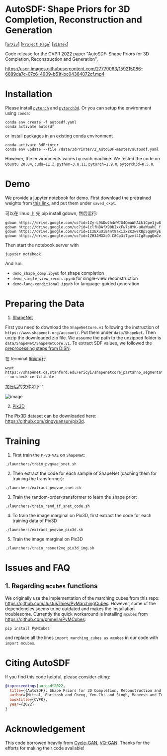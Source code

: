 # AutoSDF: Shape Priors for 3D Completion, Reconstruction and Generation
[[`arXiv`](https://arxiv.org/abs/2203.09516)]
[[`Project Page`](https://yccyenchicheng.github.io/AutoSDF/)]
[[`BibTex`](#citation)]

Code release for the CVPR 2022 paper "AutoSDF: Shape Priors for 3D Completion, Reconstruction and Generation".

https://user-images.githubusercontent.com/27779063/159215086-6889da7c-07c6-4909-b51f-bc04364072cf.mp4

# Installation
Please install [`pytorch`](https://pytorch.org/) and [`pytorch3d`](https://github.com/facebookresearch/pytorch3d). Or you can setup the environment using `conda`:

```
conda env create -f autosdf.yaml
conda activate autosdf
```
or
install packages in an existing conda environment
```
conda activate 3dPrinter
conda env update --file /data/3dPrinter/2_AutoSDF-master/autosdf.yaml
```


However, the environments varies by each machine. We tested the code on `Ubuntu 20.04`, `cuda=11.3`, `python=3.8.11`, `pytorch=1.9.0`, `pytorch3d=0.5.0`.

# Demo
We provide a jupyter notebook for demo. First download the pretrained weights from [this link](https://drive.google.com/drive/folders/1n8W_8CfQ7uZDYNrv487sd0oyhRoNLfGo?usp=sharing), and put them under `saved_ckpt`. 

可以在 linux 上 先 pip install gdown, 然后运行:
```
gdown https://drive.google.com/uc?id=1Zy-L9ADw2h4nWJG4QmaWhALk1Cpe1jw8
gdown https://drive.google.com/uc?id=1clfH8AfX90bIxxFw7sHYK-u0aWuahE_f
gdown https://drive.google.com/uc?id=1IzEXuUiE4nt8axizxZK2w7XBp5qq0RyE
gdown https://drive.google.com/uc?id=1ZH3JMGXcO-C8Gp3iTgzmt4Ig8bpgQmCv
```

Then start the notebook server with
```
jupyter notebook
```
And run:
- `demo_shape_comp.ipynb` for shape completion
- `demo_single_view_recon.ipynb` for single-view reconstruction
- `demo-lang-conditional.ipynb` for language-guided generation

# Preparing the Data
1. [ShapeNet](https://www.shapenet.org)

First you need to download the `ShapeNetCore.v1` following the instruction of `https://www.shapenet.org/account/`. Put them under `data/ShapeNet`. Then unzip the downloaded zip file. We assume the path to the unzipped folder is `data/ShapeNet/ShapeNetCore.v1`. To extract SDF values, we followed the [preprocessing steps from DISN](https://github.com/laughtervv/DISN/blob/master/preprocessing/create_point_sdf_grid.py).

在 terminal 里面运行

```
wget https://shapenet.cs.stanford.edu/ericyi/shapenetcore_partanno_segmentation_benchmark_v0.zip --no-check-certificate
```

加压后的文件如下：

![image](https://github.com/qingpowuwu/AutoSDF/assets/140480316/f41ea629-2c6e-4b3d-bea2-bcb0acdb8c43)


2. [Pix3D](https://github.com/xingyuansun/pix3d)

The Pix3D dataset can be downloaded here: https://github.com/xingyuansun/pix3d.

# Training
1. First train the `P-VQ-VAE` on `ShapeNet`:
```
./launchers/train_pvqvae_snet.sh
```

2. Then extract the code for each sample of ShapeNet (caching them for training the transformer):
```
./launchers/extract_pvqvae_snet.sh
```

3. Train the random-order-transformer to learn the shape prior:
```
./launchers/train_rand_tf_snet_code.sh
```

4. To train the image marginal on Pix3D, first extract the code for each training data of Pix3D
```
./launchers/extract_pvqvae_pix3d.sh
```

5. Train the image marginal on Pix3D
```
./launchers/train_resnet2vq_pix3d_img.sh
```

# Issues and FAQ

## 1. Regarding `mcubes` functions
We originally use the implementation of the marching cubes from this repo: https://github.com/JustusThies/PyMarchingCubes. However, some of the dependencies seems to be outdated and makes the installation troublesome. Currently the quick workaround is installing `mcubes` from https://github.com/pmneila/PyMCubes:
```
pip install PyMCubes
```
and replace all the lines `import marching_cubes as mcubes` in our code with `import mcubes`. 

# <a name="citation"></a>Citing AutoSDF

If you find this code helpful, please consider citing:

```BibTeX
@inproceedings{autosdf2022,
  title={{AutoSDF}: Shape Priors for 3D Completion, Reconstruction and Generation},
  author={Mittal, Paritosh and Cheng, Yen-Chi and Singh, Maneesh and Tulsiani, Shubham},
  booktitle={CVPR},
  year={2022}
}
```

# Acknowledgement
This code borrowed heavily from [Cycle-GAN](https://github.com/junyanz/pytorch-CycleGAN-and-pix2pix), [VQ-GAN](https://github.com/CompVis/taming-transformers). Thanks for the efforts for making their code available!
